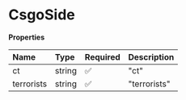 # CsgoSide

**Properties**

| Name       | Type   | Required | Description  |
| :--------- | :----- | :------- | :----------- |
| ct         | string | ✅       | "ct"         |
| terrorists | string | ✅       | "terrorists" |
